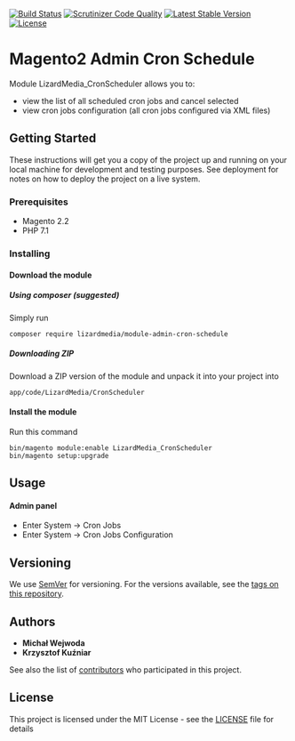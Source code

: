 [![Build Status](https://scrutinizer-ci.com/g/lizardmedia/admin-cron-schedule-magento2/badges/build.png?b=master)](https://scrutinizer-ci.com/g/lizardmedia/admin-cron-schedule-magento2/build-status/master)
[![Scrutinizer Code Quality](https://scrutinizer-ci.com/g/lizardmedia/admin-cron-schedule-magento2/badges/quality-score.png?b=master)](https://scrutinizer-ci.com/g/lizardmedia/admin-cron-schedule-magento2/?branch=master)
[![Latest Stable Version](https://poser.pugx.org/lizardmedia/module-admin-cron-schedule/v/stable)](https://packagist.org/packages/lizardmedia/module-admin-cron-schedule)
[![License](https://poser.pugx.org/lizardmedia/module-admin-cron-schedule/license)](https://packagist.org/packages/lizardmedia/module-admin-cron-schedule)

# Magento2 Admin Cron Schedule #

Module LizardMedia_CronScheduler allows you to:

* view the list of all scheduled cron jobs and cancel selected
* view cron jobs configuration (all cron jobs configured via XML files)

## Getting Started

These instructions will get you a copy of the project up and running on your local machine for development and testing purposes. See deployment for notes on how to deploy the project on a live system.

### Prerequisites

* Magento 2.2
* PHP 7.1

### Installing

#### Download the module

##### Using composer (suggested)

Simply run

```
composer require lizardmedia/module-admin-cron-schedule
```

##### Downloading ZIP

Download a ZIP version of the module and unpack it into your project into
```
app/code/LizardMedia/CronScheduler
```

#### Install the module

Run this command
```
bin/magento module:enable LizardMedia_CronScheduler
bin/magento setup:upgrade
```

## Usage

#### Admin panel

* Enter System -> Cron Jobs
* Enter System -> Cron Jobs Configuration

## Versioning

We use [SemVer](http://semver.org/) for versioning. For the versions available, see the [tags on this repository](https://github.com/lizardmedia/admin-cron-schedule-magento2/tags).

## Authors

* **Michał Wejwoda**
* **Krzysztof Kuźniar**

See also the list of [contributors](https://github.com/lizardmedia/admin-cron-schedule-magento2/contributors) who participated in this project.

## License

This project is licensed under the MIT License - see the [LICENSE](LICENSE) file for details
